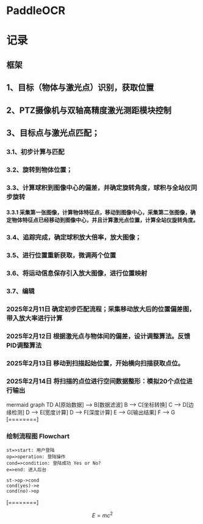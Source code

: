 # PaddleOCR
# 记录

## 框架

## 1、目标（物体与激光点）识别，获取位置
## 2、PTZ摄像机与双轴高精度激光测距模块控制
## 3、目标点与激光点匹配；
### 3.1、初步计算与匹配
### 3.2、旋转到物体位置；
### 3.3、计算球积到图像中心的偏差，并确定旋转角度，球积与全站仪同步旋转
#### 3.3.1 采集第一张图像，计算物体特征点，移动到图像中心，采集第二张图像，确定物体特征点已经移动到图像中心，并且计算激光点位置，计算全站仪旋转角度。
### 3.4、追踪完成，确定球积放大倍率，放大图像；
### 3.5、进行位置重新获取，微调两个位置

### 3.6、将运动信息保存引入放大图像，进行位置映射
### 3.7、编辑
### 2025年2月11日 确定初步匹配流程；采集移动放大后的位置偏差图，带入放大率进行计算
### 2025年2月12日 根据激光点与物体间的偏差，设计调整算法。反馈PID调整算法
### 2025年2月13日 移动到扫描起始位置，开始横向扫描获取点位。
### 2025年2月14日 将扫描的点位进行空间数据整形：模拟20个点位进行输出
mermaid
graph TD
    A[原始数据] --> B[数据滤波]
    B --> C[坐标转换]
    C --> D[边缘检测]
    D --> E[宽度计算]
    D --> F[深度计算]
    E --> G[输出结果]
    F --> G
[========]

### 绘制流程图 Flowchart

```flow
st=>start: 用户登陆
op=>operation: 登陆操作
cond=>condition: 登陆成功 Yes or No?
e=>end: 进入后台

st->op->cond
cond(yes)->e
cond(no)->op
```

[========]

$$E=mc^2$$
